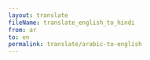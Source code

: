 ```yaml
--- 
layout: translate 
fileName: translate_english_to_hindi 
from: ar
to: en 
permalink: translate/arabic-to-english
---
```

